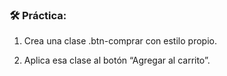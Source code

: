 
### **🛠️ Práctica:**

1.  Crea una clase .btn-comprar con estilo propio.
    
2.  Aplica esa clase al botón “Agregar al carrito”.